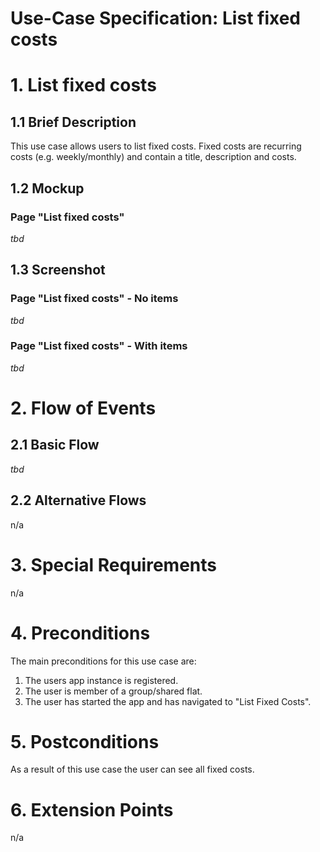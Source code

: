 # Use-Case Specification: List fixed costs

# 1. List fixed costs

## 1.1 Brief Description
This use case allows users to list fixed costs. Fixed costs are recurring costs (e.g. weekly/monthly) and contain a title, description and costs.

## 1.2 Mockup
### Page "List fixed costs"
*tbd*

## 1.3 Screenshot
### Page "List fixed costs" - No items
*tbd*

### Page "List fixed costs" - With items
*tbd*

# 2. Flow of Events

## 2.1 Basic Flow
*tbd*

## 2.2 Alternative Flows
n/a

# 3. Special Requirements
n/a

# 4. Preconditions
The main preconditions for this use case are:

 1. The users app instance is registered.
 2. The user is member of a group/shared flat.
 3. The user has started the app and has navigated to "List Fixed Costs".

# 5. Postconditions
As a result of this use case the user can see all fixed costs.

# 6. Extension Points
n/a
